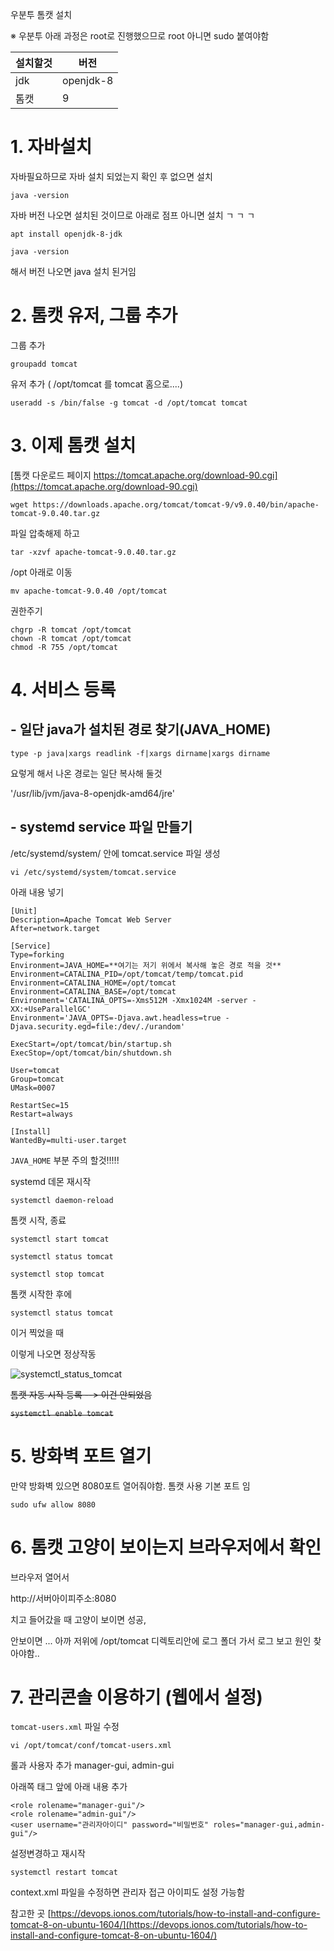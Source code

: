 우분투 톰캣 설치

※ 우분투 아래 과정은 root로 진행했으므로 root 아니면 sudo 붙여야함 


| 설치할것 | 버전 |
| ------ | ------ |
| jdk | openjdk-8  |
| 톰캣 | 9 |



# 1. 자바설치

자바필요하므로 자바 설치 되었는지 확인 후 없으면 설치

`java -version`

자바 버전 나오면 설치된 것이므로 아래로 점프
아니면 설치 ㄱ ㄱ ㄱ

`apt install openjdk-8-jdk`


`java -version`


해서 버전 나오면 java 설치 된거임



# 2. 톰캣 유저, 그룹 추가 

그룹 추가

`groupadd tomcat`

유저 추가 ( /opt/tomcat 를 tomcat 홈으로....)

`useradd -s /bin/false -g tomcat -d /opt/tomcat tomcat`


# 3. 이제 톰캣 설치

[톰캣 다운로드 페이지 https://tomcat.apache.org/download-90.cgi](https://tomcat.apache.org/download-90.cgi)

`wget https://downloads.apache.org/tomcat/tomcat-9/v9.0.40/bin/apache-tomcat-9.0.40.tar.gz`

파일 압축해제 하고

`tar -xzvf apache-tomcat-9.0.40.tar.gz`

/opt 아래로 이동

`mv apache-tomcat-9.0.40 /opt/tomcat`

권한주기 

```
chgrp -R tomcat /opt/tomcat
chown -R tomcat /opt/tomcat
chmod -R 755 /opt/tomcat
```





# 4. 서비스 등록


## - 일단 java가 설치된 경로 찾기(JAVA_HOME)

`type -p java|xargs readlink -f|xargs dirname|xargs dirname`

요렇게 해서  나온 경로는 일단 복사해 둘것

'/usr/lib/jvm/java-8-openjdk-amd64/jre'


## - systemd service 파일 만들기
/etc/systemd/system/ 안에 tomcat.service 파일 생성

`vi /etc/systemd/system/tomcat.service`

아래 내용 넣기

```
[Unit]
Description=Apache Tomcat Web Server
After=network.target

[Service]
Type=forking
Environment=JAVA_HOME=**여기는 저기 위에서 복사해 놓은 경로 적을 것**
Environment=CATALINA_PID=/opt/tomcat/temp/tomcat.pid
Environment=CATALINA_HOME=/opt/tomcat 
Environment=CATALINA_BASE=/opt/tomcat 
Environment='CATALINA_OPTS=-Xms512M -Xmx1024M -server -XX:+UseParallelGC' 
Environment='JAVA_OPTS=-Djava.awt.headless=true -Djava.security.egd=file:/dev/./urandom' 

ExecStart=/opt/tomcat/bin/startup.sh
ExecStop=/opt/tomcat/bin/shutdown.sh
 
User=tomcat
Group=tomcat
UMask=0007

RestartSec=15
Restart=always

[Install]
WantedBy=multi-user.target

```


`JAVA_HOME` 부분 주의 할것!!!!!



systemd 데몬 재시작

`systemctl daemon-reload`



톰캣 시작, 종료 

`systemctl start tomcat`

`systemctl status tomcat`

`systemctl stop tomcat`


톰캣 시작한 후에 


`systemctl status tomcat`


이거 찍었을 때


이렇게 나오면 정상작동

![systemctl_status_tomcat](https://i.ibb.co/xgbzB3L/systemctl-status-tomcat.png)




~~톰캣 자동 시작 등록  --> 이건 안되었음~~

~~`systemctl enable tomcat`~~




# 5. 방화벽 포트 열기

만약 방화벽 있으면 8080포트 열어줘야함. 톰캣 사용 기본 포트 임

`sudo ufw allow 8080`





# 6. 톰캣 고양이 보이는지 브라우저에서 확인


브라우저 열어서 

http://서버아이피주소:8080 

치고 들어갔을 때 고양이 보이면 성공,

안보이면 ... 아까 저위에 /opt/tomcat 디렉토리안에 로그 폴더 가서 로그 보고 원인 찾아야함..






# 7. 관리콘솔 이용하기 (웹에서 설정)

`tomcat-users.xml` 파일 수정 



`vi /opt/tomcat/conf/tomcat-users.xml`

롤과 사용자 추가
manager-gui, admin-gui

아래쪽  </tomcat-users> 태그 앞에 아래 내용 추가

```
<role rolename="manager-gui"/>
<role rolename="admin-gui"/>
<user username="관리자아이디" password="비밀번호" roles="manager-gui,admin-gui"/>
```

설정변경하고 재시작


`systemctl restart tomcat`




context.xml 파일을 수정하면 관리자 접근 아이피도 설정 가능함




참고한 곳 
[https://devops.ionos.com/tutorials/how-to-install-and-configure-tomcat-8-on-ubuntu-1604/](https://devops.ionos.com/tutorials/how-to-install-and-configure-tomcat-8-on-ubuntu-1604/)



